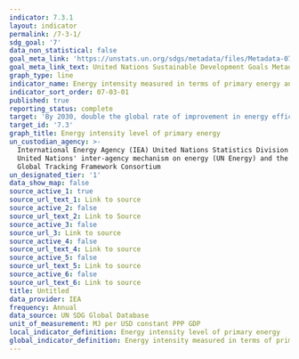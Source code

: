 ```yaml
---
indicator: 7.3.1
layout: indicator
permalink: /7-3-1/
sdg_goal: '7'
data_non_statistical: false
goal_meta_link: 'https://unstats.un.org/sdgs/metadata/files/Metadata-07-03-01.pdf'
goal_meta_link_text: United Nations Sustainable Development Goals Metadata (PDF 192 KB)
graph_type: line
indicator_name: Energy intensity measured in terms of primary energy and GDP
indicator_sort_order: 07-03-01
published: true
reporting_status: complete
target: 'By 2030, double the global rate of improvement in energy efficiency'
target_id: '7.3'
graph_title: Energy intensity level of primary energy
un_custodian_agency: >-
  International Energy Agency (IEA) United Nations Statistics Division (UNSD)
  United Nations' inter-agency mechanism on energy (UN Energy) and the SE4ALL
  Global Tracking Framework Consortium
un_designated_tier: '1'
data_show_map: false
source_active_1: true
source_url_text_1: Link to source
source_active_2: false
source_url_text_2: Link to Source
source_active_3: false
source_url_3: Link to source
source_active_4: false
source_url_text_4: Link to source
source_active_5: false
source_url_text_5: Link to source
source_active_6: false
source_url_text_6: Link to source
title: Untitled
data_provider: IEA
frequency: Annual
data_source: UN SDG Global Database
unit_of_measurement: MJ per USD constant PPP GDP
local_indicator_definition: Energy intensity level of primary energy
global_indicator_definition: Energy intensity measured in terms of primary energy and GDP
---
```

